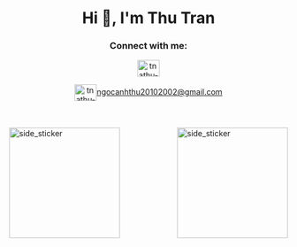 

<!--
**tnathu-ai/tnathu-ai** is a ✨ _special_ ✨ repository because its `README.md` (this file) appears on your GitHub profile.

Here are some ideas to get you started:

- 🔭 I’m currently working on ...
- 🌱 I’m currently learning ...
- 👯 I’m looking to collaborate on ...
- 🤔 I’m looking for help with ...
- 💬 Ask me about ...
- 📫 How to reach me: ...
- 😄 Pronouns: ...
- ⚡ Fun fact: ...
-->


<h1 align="center">Hi 👋, I'm Thu Tran</h1>

<h3 align="center">Connect with me:</h3>
<p align="center">
<a href="https://www.youtube.com/channel/UC9PFz9W7OKgSuqV7nQVg21w" target="blank"><img align="center" src="https://raw.githubusercontent.com/rahuldkjain/github-profile-readme-generator/master/src/images/icons/Social/youtube.svg" alt="tnathu-ai" height="30" width="40" /></a> 
</p>
<p align="center">
<a href=# target="blank"><img align="center" src="https://ssl.gstatic.com/ui/v1/icons/mail/rfr/gmail.ico" alt="tnathu-ai" height="30" width="40" />ngocanhthu20102002@gmail.com</a>
</p>


<br><br>
<img width=200px height=200px alt="side_sticker" src="https://media.giphy.com/media/TEnXkcsHrP4YedChhA/giphy.gif" />
<img align="right" width=200px height=200px alt="side_sticker" src="https://media.giphy.com/media/TEnXkcsHrP4YedChhA/giphy.gif" />


